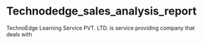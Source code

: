 # Technodedge_sales_analysis_report
TechnoEdge Learning Service PVT. LTD.  is service providing company that deals with 
